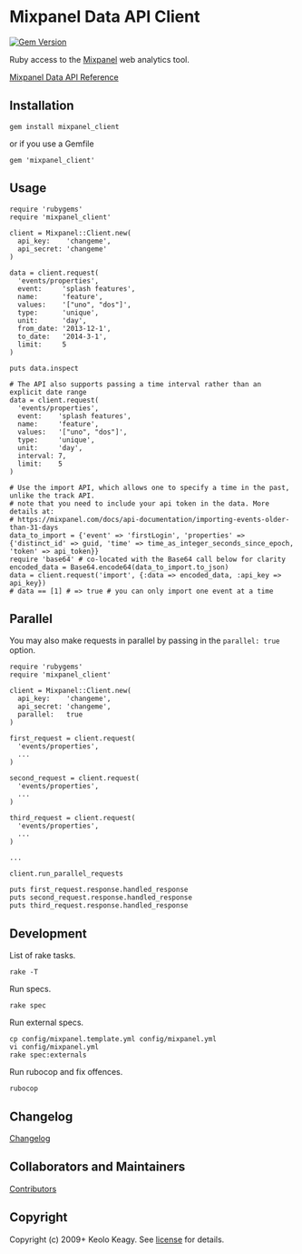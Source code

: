 # Mixpanel Data API Client

[![Gem Version](https://badge.fury.io/rb/mixpanel_client.png)](http://badge.fury.io/rb/mixpanel_client)

Ruby access to the [Mixpanel](http://mixpanel.com/) web analytics tool.

[Mixpanel Data API Reference](https://mixpanel.com/docs/api-documentation/data-export-api)

## Installation

    gem install mixpanel_client

or if you use a Gemfile

    gem 'mixpanel_client'

## Usage

    require 'rubygems'
    require 'mixpanel_client'

    client = Mixpanel::Client.new(
      api_key:    'changeme', 
      api_secret: 'changeme'
    )

    data = client.request(
      'events/properties',
      event:     'splash features',
      name:      'feature',
      values:    '["uno", "dos"]',
      type:      'unique',
      unit:      'day',
      from_date: '2013-12-1',
      to_date:   '2014-3-1',
      limit:     5
    )

    puts data.inspect

    # The API also supports passing a time interval rather than an explicit date range
    data = client.request(
      'events/properties',
      event:    'splash features',
      name:     'feature',
      values:   '["uno", "dos"]',
      type:     'unique',
      unit:     'day',
      interval: 7,
      limit:    5
    )

    # Use the import API, which allows one to specify a time in the past, unlike the track API.
    # note that you need to include your api token in the data. More details at:
    # https://mixpanel.com/docs/api-documentation/importing-events-older-than-31-days
    data_to_import = {'event' => 'firstLogin', 'properties' => {'distinct_id' => guid, 'time' => time_as_integer_seconds_since_epoch, 'token' => api_token}}
    require 'base64' # co-located with the Base64 call below for clarity
    encoded_data = Base64.encode64(data_to_import.to_json)
    data = client.request('import', {:data => encoded_data, :api_key => api_key})
    # data == [1] # => true # you can only import one event at a time

## Parallel

You may also make requests in parallel by passing in the `parallel: true` option.

    require 'rubygems'
    require 'mixpanel_client'

    client = Mixpanel::Client.new(
      api_key:    'changeme', 
      api_secret: 'changeme',
      parallel:   true
    )

    first_request = client.request(
      'events/properties',
      ...
    )

    second_request = client.request(
      'events/properties',
      ...
    )

    third_request = client.request(
      'events/properties',
      ...
    )

    ...
    
    client.run_parallel_requests
    
    puts first_request.response.handled_response
    puts second_request.response.handled_response
    puts third_request.response.handled_response    
    

## Development
List of rake tasks.

    rake -T

Run specs.

    rake spec

Run external specs.

    cp config/mixpanel.template.yml config/mixpanel.yml
    vi config/mixpanel.yml
    rake spec:externals

Run rubocop and fix offences.

    rubocop


## Changelog
[Changelog](changelog.md)


## Collaborators and Maintainers
[Contributors](https://github.com/keolo/mixpanel_client/graphs/contributors)


## Copyright

Copyright (c) 2009+ Keolo Keagy. See [license](license) for details.
